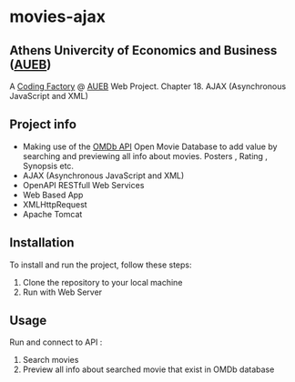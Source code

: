 # movies-ajax

## Athens Univercity of Economics and Business ([AUEB](https://aueb.gr/))
A [Coding Factory](https://codingfactory.aueb.gr/) @ [AUEB](https://aueb.gr/) Web Project. Chapter 18. AJAX (Asynchronous JavaScript and XML)

## Project info
- Making use of the [OMDb API](https://www.omdbapi.com/) Open Movie Database to add value by searching and previewing all info about movies. Posters , Rating , Synopsis etc.
- AJAX (Asynchronous JavaScript and XML)
- OpenAPI RESTfull Web Services
- Web Based App
- XMLHttpRequest
- Apache Tomcat

## Installation
To install and run the project, follow these steps:
1. Clone the repository to your local machine
2. Run with Web Server

## Usage
Run and connect to API : 
1. Search movies
2. Preview all info about searched movie that exist in OMDb database
